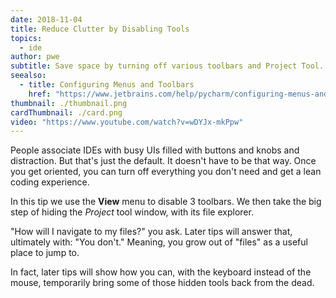 ```yaml
---
date: 2018-11-04
title: Reduce Clutter by Disabling Tools
topics:
  - ide
author: pwe
subtitle: Save space by turning off various toolbars and Project Tool.
seealso:
  - title: Configuring Menus and Toolbars
    href: "https://www.jetbrains.com/help/pycharm/configuring-menus-and-toolbars.html"
thumbnail: ./thumbnail.png
cardThumbnail: ./card.png
video: "https://www.youtube.com/watch?v=wDYJx-mkPpw"
---
```


People associate IDEs with busy UIs filled with buttons and knobs and distraction. But that's just the default. It doesn't have to be that way. Once you get oriented, you can turn off everything you don't need and get a lean coding experience.

In this tip we use the **View** menu to disable 3 toolbars. We then take the big step of hiding the _Project_ tool window, with its file explorer.

"How will I navigate to my files?" you ask. Later tips will answer that, ultimately with: "You don't." Meaning, you grow out of "files" as a useful place to jump to.

In fact, later tips will show how you can, with the keyboard instead of the mouse, temporarily bring some of those hidden tools back from the dead.
